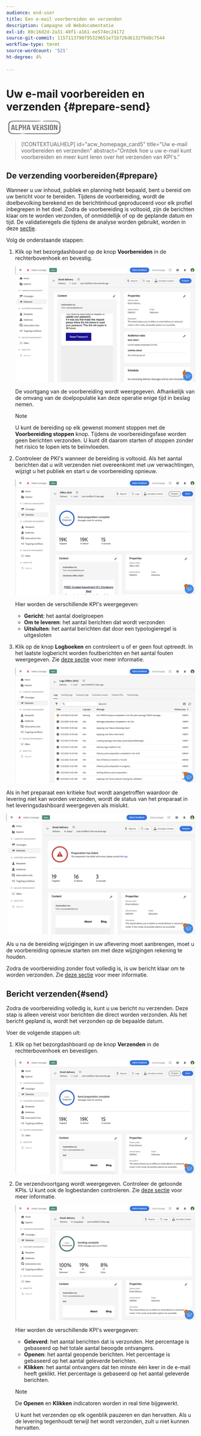 ```yaml
---
audience: end-user
title: Een e-mail voorbereiden en verzenden
description: Campagne v8 Webdocumentatie
exl-id: 80c16d2d-2a31-48f1-a161-ee574ec24172
source-git-commit: 1157113798f95329651e71b726d6132f9d8c7544
workflow-type: tm+mt
source-wordcount: '521'
ht-degree: 4%

---
```


# Uw e-mail voorbereiden en verzenden {#prepare-send}

![](../assets/do-not-localize/badge.png)

>[!CONTEXTUALHELP]
>id="acw_homepage_card5"
>title="Uw e-mail voorbereiden en verzenden"
>abstract="Ontdek hoe u uw e-mail kunt voorbereiden en meer kunt leren over het verzenden van KPI&#39;s."

<!--

	show how to prepare and send the email + the live kpis in the dashboard

like acc when preparation, target calculated then send
real time KPIs, not in AJO. similar to ACS.
exclusion logs, causes
-->

<!--
send also KPIs
-->

## De verzending voorbereiden{#prepare}

Wanneer u uw inhoud, publiek en planning hebt bepaald, bent u bereid om uw bericht voor te bereiden. Tijdens de voorbereiding, wordt de doelbevolking berekend en de berichtinhoud geproduceerd voor elk profiel inbegrepen in het doel. Zodra de voorbereiding is voltooid, zijn de berichten klaar om te worden verzonden, of onmiddellijk of op de geplande datum en tijd. De validatieregels die tijdens de analyse worden gebruikt, worden in deze [sectie](https://experienceleague.adobe.com/docs/campaign-classic/using/sending-messages/key-steps-when-creating-a-delivery/steps-validating-the-delivery.html#validation-process-with-typologies).

Volg de onderstaande stappen:

1. Klik op het bezorgdashboard op de knop **Voorbereiden** in de rechterbovenhoek en bevestig.

   ![](assets/prepare.png)

   De voortgang van de voorbereiding wordt weergegeven. Afhankelijk van de omvang van de doelpopulatie kan deze operatie enige tijd in beslag nemen.

   >[!NOTE]
   >
   >U kunt de bereiding op elk gewenst moment stoppen met de **Voorbereiding stoppen** knop. Tijdens de voorbereidingsfase worden geen berichten verzonden. U kunt dit daarom starten of stoppen zonder het risico te lopen iets te beïnvloeden.

1. Controleer de PKI&#39;s wanneer de bereiding is voltooid. Als het aantal berichten dat u wilt verzenden niet overeenkomt met uw verwachtingen, wijzigt u het publiek en start u de voorbereiding opnieuw.

   ![](assets/prepare2.png)

   Hier worden de verschillende KPI&#39;s weergegeven:

   * **Gericht**: het aantal doelgroepen
   * **Om te leveren**: het aantal berichten dat wordt verzonden
   * **Uitsluiten**: het aantal berichten dat door een typologieregel is uitgesloten

1. Klik op de knop **Logboeken** en controleert u of er geen fout optreedt. In het laatste logbericht worden foutberichten en het aantal fouten weergegeven. Zie [deze sectie](delivery-logs.md) voor meer informatie.

   ![](assets/prepare-logs.png)

Als in het preparaat een kritieke fout wordt aangetroffen waardoor de levering niet kan worden verzonden, wordt de status van het preparaat in het leveringsdashboard weergegeven als mislukt.

![](assets/prepare-error.png)

Als u na de bereiding wijzigingen in uw aflevering moet aanbrengen, moet u de voorbereiding opnieuw starten om met deze wijzigingen rekening te houden.

Zodra de voorbereiding zonder fout volledig is, is uw bericht klaar om te worden verzonden. Zie [deze sectie](#send) voor meer informatie.

## Bericht verzenden{#send}

Zodra de voorbereiding volledig is, kunt u uw bericht nu verzenden. Deze stap is alleen vereist voor berichten die direct worden verzonden. Als het bericht gepland is, wordt het verzonden op de bepaalde datum.

Voer de volgende stappen uit:

1. Klik op het bezorgdashboard op de knop **Verzenden** in de rechterbovenhoek en bevestigen.

   ![](assets/send.png)

1. De verzendvoortgang wordt weergegeven. Controleer de getoonde KPIs. U kunt ook de logbestanden controleren. Zie [deze sectie](delivery-logs.md) voor meer informatie.

   ![](assets/send2.png)

   Hier worden de verschillende KPI&#39;s weergegeven:

   * **Geleverd**: het aantal berichten dat is verzonden. Het percentage is gebaseerd op het totale aantal beoogde ontvangers.
   * **Openen**: het aantal geopende berichten. Het percentage is gebaseerd op het aantal geleverde berichten.
   * **Klikken**: het aantal ontvangers dat ten minste één keer in de e-mail heeft geklikt. Het percentage is gebaseerd op het aantal geleverde berichten.

   >[!NOTE]
   >
   >De **Openen** en **Klikken** indicatoren worden in real time bijgewerkt.

   U kunt het verzenden op elk ogenblik pauzeren en dan hervatten. Als u de levering tegenhoudt terwijl het wordt verzonden, zult u niet kunnen hervatten.
